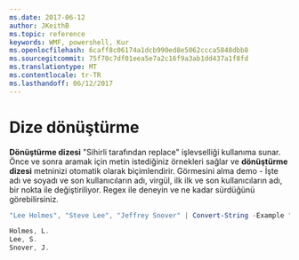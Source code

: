 ```yaml
---
ms.date: 2017-06-12
author: JKeithB
ms.topic: reference
keywords: WMF, powershell, Kur
ms.openlocfilehash: 6caff8c06174a1dcb990ed8e5062ccca5848dbb8
ms.sourcegitcommit: 75f70c7df01eea5e7a2c16f9a3ab1dd437a1f8fd
ms.translationtype: MT
ms.contentlocale: tr-TR
ms.lasthandoff: 06/12/2017
---
```

# <a name="convert-string"></a>Dize dönüştürme
**Dönüştürme dizesi** "Sihirli tarafından replace" işlevselliği kullanıma sunar. Önce ve sonra aramak için metin istediğiniz örnekleri sağlar ve **dönüştürme dizesi** metninizi otomatik olarak biçimlendirir. Görmesini alma demo - İşte adı ve soyadı ve son kullanıcıların adı, virgül, ilk ilk ve son kullanıcıların adı, bir nokta ile değiştiriliyor. Regex ile deneyin ve ne kadar sürdüğünü görebilirsiniz.

```powershell
"Lee Holmes", "Steve Lee", "Jeffrey Snover" | Convert-String -Example "Bill Gates=Gates, B.","John Smith=Smith, J."

Holmes, L.
Lee, S.
Snover, J.
```

